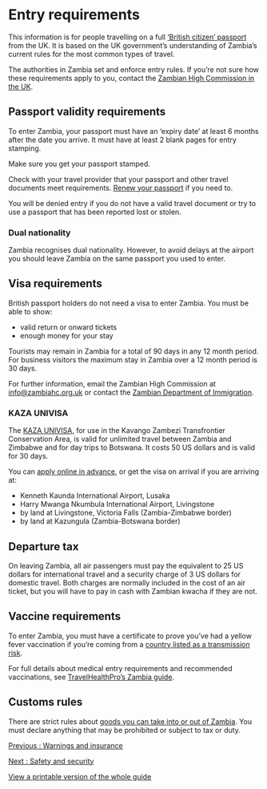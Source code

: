 # Entry requirements

This information is for people travelling on a full [‘British citizen’ passport](https://www.gov.uk/types-of-british-nationality) from the UK. It is based on the UK government’s understanding of Zambia’s current rules for the most common types of travel.

The authorities in Zambia set and enforce entry rules. If you’re not sure how these requirements apply to you, contact the [Zambian High Commission in the UK](https://www.facebook.com/zhclondon/).

## Passport validity requirements

To enter Zambia, your passport must have an ‘expiry date’ at least 6 months after the date you arrive. It must have at least 2 blank pages for entry stamping.

Make sure you get your passport stamped.

Check with your travel provider that your passport and other travel documents meet requirements. [Renew your passport](https://www.gov.uk/renew-adult-passport/renew) if you need to.

You will be denied entry if you do not have a valid travel document or try to use a passport that has been reported lost or stolen.

### Dual nationality

Zambia recognises dual nationality. However, to avoid delays at the airport you should leave Zambia on the same passport you used to enter.

## Visa requirements

British passport holders do not need a visa to enter Zambia. You must be able to show:

* valid return or onward tickets
* enough money for your stay

Tourists may remain in Zambia for a total of 90 days in any 12 month period. For business visitors the maximum stay in Zambia over a 12 month period is 30 days.

For further information, email the Zambian High Commission at info@zambiahc.org.uk or contact the [Zambian Department of Immigration](https://www.zambiaimmigration.gov.zm/).

### KAZA UNIVISA

The [KAZA UNIVISA,](https://www.zambiaimmigration.gov.zm/kaza-univisa/) for use in the Kavango Zambezi Transfrontier Conservation Area, is valid for unlimited travel between Zambia and Zimbabwe and for day trips to Botswana. It costs 50 US dollars and is valid for 30 days.

You can [apply online in advance](https://eservices.zambiaimmigration.gov.zm/), or get the visa on arrival if you are arriving at:

* Kenneth Kaunda International Airport, Lusaka
* Harry Mwanga Nkumbula International Airport, Livingstone
* by land at Livingstone, Victoria Falls (Zambia-Zimbabwe border)
* by land at Kazungula (Zambia-Botswana border)

## Departure tax

On leaving Zambia, all air passengers must pay the equivalent to 25 US dollars for international travel and a security charge of 3 US dollars for domestic travel. Both charges are normally included in the cost of an air ticket, but you will have to pay in cash with Zambian kwacha if they are not.

## Vaccine requirements

To enter Zambia, you must have a certificate to prove you’ve had a yellow fever vaccination if you’re coming from a [country listed as a transmission risk](https://nathnacyfzone.org.uk/factsheet/65/countries-with-risk-of-yellow-fever-transmission).

For full details about medical entry requirements and recommended vaccinations, see [TravelHealthPro’s Zambia guide](https://travelhealthpro.org.uk/country/247/zambia#Vaccine_Recommendations).

## Customs rules

There are strict rules about [goods you can take into or out of Zambia](https://www.zra.org.zm/importation-of-goods/). You must declare anything that may be prohibited or subject to tax or duty.

[Previous
:
Warnings and insurance](/foreign-travel-advice/zambia)

[Next
:
Safety and security](/foreign-travel-advice/zambia/safety-and-security)

[View a printable version of the whole guide](/foreign-travel-advice/zambia/print)